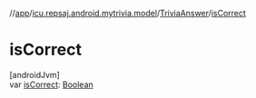 //[app](../../../index.md)/[icu.repsaj.android.mytrivia.model](../index.md)/[TriviaAnswer](index.md)/[isCorrect](is-correct.md)

# isCorrect

[androidJvm]\
var [isCorrect](is-correct.md): [Boolean](https://kotlinlang.org/api/latest/jvm/stdlib/kotlin/-boolean/index.html)
